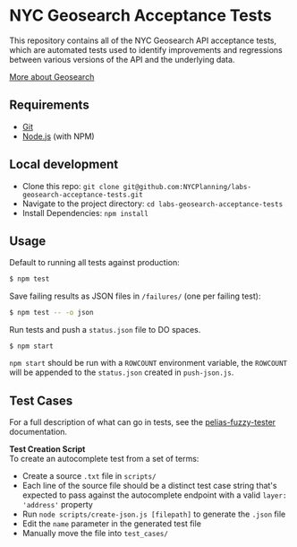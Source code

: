 # NYC Geosearch Acceptance Tests

This repository contains all of the NYC Geosearch API acceptance tests, which are automated tests used to identify
improvements and regressions between various versions of the API and the underlying data.

[More about Geosearch](https://github.com/NYCPlanning/labs-geosearch-dockerfiles)

## Requirements

- [Git](https://git-scm.com/)
- [Node.js](https://nodejs.org/) (with NPM)

## Local development

- Clone this repo: `git clone git@github.com:NYCPlanning/labs-geosearch-acceptance-tests.git`
- Navigate to the project directory: `cd labs-geosearch-acceptance-tests`
- Install Dependencies: `npm install`

## Usage

Default to running all tests against production:

```bash
$ npm test
```

Save failing results as JSON files in `/failures/` (one per failing test):

```bash
$ npm test -- -o json
```
Run tests and push a `status.json` file to DO spaces.

```
$ npm start
```

`npm start` should be run with a `ROWCOUNT` environment variable, the `ROWCOUNT` will be appended to the `status.json` created in `push-json.js`.

## Test Cases

For a full description of what can go in tests, see the
[pelias-fuzzy-tester](https://github.com/pelias/fuzzy-tester) documentation.

**Test Creation Script**  
To create an autocomplete test from a set of terms:

- Create a source `.txt` file in `scripts/`
- Each line of the source file should be a distinct test case string that's expected to pass against the autocomplete endpoint with a valid `layer: 'address'` property
- Run `node scripts/create-json.js [filepath]` to generate the `.json` file
- Edit the `name` parameter in the generated test file
- Manually move the file into `test_cases/`
